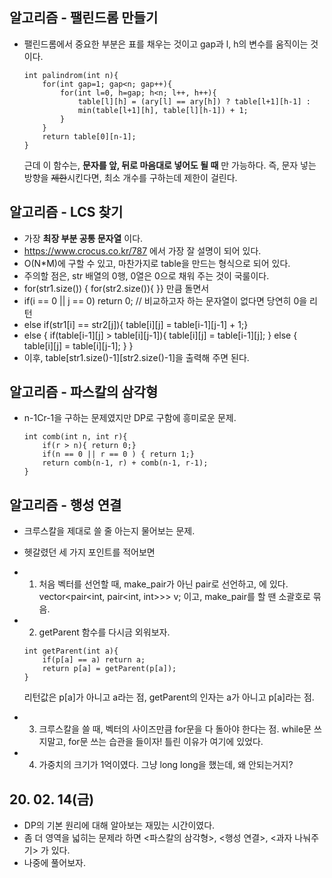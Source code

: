 ## 알고리즘 - 팰린드롬 만들기
  - 팰린드롬에서 중요한 부분은 표를 채우는 것이고
    gap과 l, h의 변수를 움직이는 것이다.
    ```
    int palindrom(int n){
        for(int gap=1; gap<n; gap++){
            for(int l=0, h=gap; h<n; l++, h++){
                table[l][h] = (ary[l] == ary[h]) ? table[l+1][h-1] :
                min(table[l+1][h], table[l][h-1]) + 1;
            }
        }
        return table[0][n-1];
    }
    ```
    근데 이 함수는, **문자를 앞, 뒤로 마음대로 넣어도 될 때** 만 가능하다.
    즉, 문자 넣는 방향을 ~~제한~~시킨다면, 최소 개수를 구하는데 제한이 걸린다.

## 알고리즘 - LCS 찾기
  - 가장 **최장 부분 공통 문자열** 이다.
  - https://www.crocus.co.kr/787 에서 가장 잘 설명이 되어 있다.
  - O(N*M)에 구할 수 있고, 마찬가지로 table을 만드는 형식으로 되어 있다.
  - 주의할 점은, str 배열의 0행, 0열은 0으로 채워 주는 것이 국룰이다.
  - for(str1.size()) { for(str2.size()){ }} 만큼 돌면서
  - if(i == 0 || j == 0) return 0; // 비교하고자 하는 문자열이 없다면 당연히 0을 리턴
  - else if(str1[i] == str2[j]){ table[i][j] = table[i-1][j-1] + 1;}
  - else {
     if(table[i-1][j] > table[i][j-1]){
         table[i][j] = table[i-1][j];
     } else {
         table[i][j] = table[i][j-1];
     } 
    }
  - 이후, table[str1.size()-1][str2.size()-1]을 출력해 주면 된다.

## 알고리즘 - 파스칼의 삼각형
 - n-1Cr-1을 구하는 문제였지만 DP로 구함에 흥미로운 문제.
    ```
    int comb(int n, int r){
        if(r > n){ return 0;}
        if(n == 0 || r == 0 ) { return 1;}
        return comb(n-1, r) + comb(n-1, r-1);
    }
    ```

    
## 알고리즘 - 행성 연결
 - 크루스칼을 제대로 쓸 줄 아는지 물어보는 문제.
 - 헷갈렸던 세 가지 포인트를 적어보면

 - 1. 처음 벡터를 선언할 때, make_pair가 아닌 pair로 선언하고, <iostream>에 있다.
      vector<pair<int, pair<int, int>>> v; 이고, make_pair를 할 땐 소괄호로 묶음.
 - 2. getParent 함수를 다시금 외워보자.
    ```
    int getParent(int a){
        if(p[a] == a) return a;
        return p[a] = getParent(p[a]);
    }
    ```
    리턴값은 p[a]가 아니고 a라는 점, getParent의 인자는 a가 아니고 p[a]라는 점.
 - 3. 크루스칼을 쓸 때, 벡터의 사이즈만큼 for문을 다 돌아야 한다는 점.
    while문 쓰지말고, for문 쓰는 습관을 들이자! 틀린 이유가 여기에 있었다.
 - 4. 가중치의 크기가 1억이였다. 그냥 long long을 했는데, 왜 안되는거지?
 
## 20. 02. 14(금)
 - DP의 기본 원리에 대해 알아보는 재밌는 시간이였다.
 - 좀 더 영역을 넓히는 문제라 하면 <파스칼의 삼각형>, <행성 연결>, <과자 나눠주기> 가 있다.
 - 나중에 풀어보자.